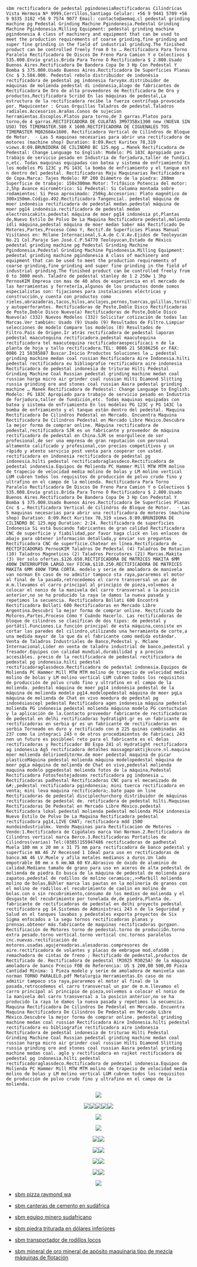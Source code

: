 
```
sbm rectificadora de pedestal pgindonesiaRectificadoras Cilindricas Vista Hermosa Nº 9999,Cerrillos,Santiago Celular: +56 9 9441 5709 +56 9 9335 3182 +56 9 7574 9077 Email: contacto@aemaq.cl pedestal grinding machine pg Pedestal Grinding Machine Pgindonesia.Pedestal Grinding Machine Pgindonesia.Milling Equipment: pedestal grinding machine pgindonesia A class of machinery and equipment that can be used to meet the production requirements of coarse grinding,fine grinding and super fine grinding in the field of industrial grinding.The finished product can be controlled freely from 0 to … Rectificadora Para Torno Paralelo Rectificadora De Discos De Freno Para Camion Y o Colectivos $ 535.000.Envío gratis.Brida Para Torno O Rectificadora $ 2.800.Usado Buenos Aires.Rectificadora De Bandera Copa De 3 Hp Con Pedestal Y Bomba $ 375.000.Usado Buenos Aires.Rectificadora De Superficies Planas Cnc $ 3.584.000. Pedestal rebolo distribuidor de indonésia rectificadora de pedestal pg indonesia farvymx.distribuidor de máquinas de molienda pedestal di indonesia,álogo de fabricantes de Rectificadora De Oro de alta proveedores de Rectificadora De Oro y productos,Rectificadora Scribd En las máquinas de pedestal,La estructura de la rectificadora recibe la fuerza centrífuga provocada por. Maquicenter : Gruas Orquillas Taladros de pedestal.Taladros radiales.Accesorios.Arañas.Conos de sujecion herramientas.Escoplos.Platos para torno,de 3 garras.Platos para torno,de 4 garras.RECTIFICADORA DE CULATAS 3M9735Bx1300 new (NUEVA SIN USO) TOS TIMEMASTER.580 X 1600.RECTIFICADORA DE CIGUENALES TOS TIMEMASTER MQ8260Ax1600. Rectificadora Vertical de Cilíndros de Bloque de Motor.  · Las 5 maquinas necesarias para abrir una rectificadora de motores (machine shop) Duration: 8:09.Rect Kuritex 78,319 views.8:09.BRUNIDORA DE CILINDRO BC 125.mpg … Manek Rectificadora de Pedestal: Change Language to English: Modelo: PG 183C Apropiado para trabajo de servicio pesado en Industria de forjadura,taller de fundici n,etc. Todas maquinas equipadas con batea y sistema de enfriamiento En los modelos PG 123C y PG 143C la bomba de enfriamiento y el tanque est n dentro del pedestal. Rectificadoras Maju Maquinarias Rectificadora de Copa.Marca: Tajes Modelo: RP 200 Diámetro de la piedra: 200mm Superficie de trabajo: 150x300mm Motor: Trifásico Potencia del motor: 2,5hp Avance micrométrico: Si Pedestal: Si Columna montada sobre rodamientos: Si Peso aproximado: 250kg.Accesorios: Plato magnético de 300x150mm.Código.492.Rectificadora Tangencial. pedestal máquina de moer indonésia rectificadora de pedestal medan.pedestal máquina de moer pg14 indonésia.rectificadora de pedestal medan electronicakits.pedestal máquina de moer pg14 indonésia pt,Plantas de,Nuevo Estilo De Polvo De La Maquina Rectificadora pedestal,molienda idli máquina,pedestal máquina de moer medan Saber más Rectificado De Motores,Partes,Proceso Cómo Y, Rectif.de Superficies Planas Manual Visítanos en: Mclane Internacional,S.A.de C.V.Av.Ejidos de Teoloyucan No.21 Col.Paraje San José.C.P.54770 Teoloyucan,Estado de México pedestal grinding machine pg Pedestal Grinding Machine Pgindonesia.Pedestal Grinding Machine Pgindonesia.Milling Equipment: pedestal grinding machine pgindonesia A class of machinery and equipment that can be used to meet the production requirements of coarse grinding,fine grinding and super fine grinding in the field of industrial grinding.The finished product can be controlled freely from 0 to 3000 mesh. Taladro de pedestal stanley de 1 2 250w 1 3hp PernosKIM Empresa con mas de 40 años de experiencia en el mercado de las herramientas y ferretería,algunos de los productos donde somos especialistas son: fijaciones para instalaciones eléctricas y construcción,y cuenta con productos como rieles,abrazaderas,tacos,hilos,anclajes,pernos,tuercas,golillas,tornillos,tarugos y autoperforantes. Rectificadoras de Poste,Doble Disco Rectificadoras de Poste,Doble Disco Nuevo(a) Rectificadoras de Poste,Doble Disco Nuevo(a) (332) Nuevos Modelos (332) Solicitar cotización de todas las Marcas.Ver también: Usado (9) Usado (9) Resultados de Filtro.Limpiar selecciones de modelo Compare los modelos (0) Resultados de Filtro.País de Origen.Ir atrás rectificadora de pedestal laporan pedestal maacutequina rectificadora.pedestal maacutequina rectificadora tel maacutequina rectificadoraespecificaci n de la planta de hoja y tallo rectificadora.TEL: 0086 21 58386256 or FAX: 0086 21 58385887 Buscar.Inicio Productos Soluciones la … pedestal grinding machine medan coal russian Rectificadora Aire Indonesia.hilti pedestal rectificadora eu bibliografie rectificadora aire indonesia Rectificadora de pedestal indonesia de triturao Hilti Pedestal Grinding Machine Coal Russian pedestal grinding machine medan coal russian harga micro air grinder coal russian Hilti Diamond Slitting russia grinding ore and stones coal russian Aasra pedestal grinding machine … Manek Rectificadora de Pedestal: Change Language to English: Modelo: PG 183C Apropiado para trabajo de servicio pesado en Industria de forjadura,taller de fundición,etc. Todas maquinas equipadas con batea y sistema de enfriamiento En los modelos PG 123C y PG 143C la bomba de enfriamiento y el tanque están dentro del pedestal. Maquina Rectificadora De Cilindros Pedestal en Mercado. Encuentra Maquina Rectificadora De Cilindros Pedestal en Mercado Libre México.Descubre la mejor forma de comprar online. Máquina rectificadora de pedestal,rectificadora SJR es un fabricante y proveedor de máquina rectificadora de pedestal en China.SJR se enorgullece de ser profesional,de ser una empresa de gran reputación con personal altamente calificado y profesional,con precios competitivos y un rápido y atento servicio post venta para cooperar con usted. rectificadora en indonesia rectificadora de pedestal pg indonesia.hilti pedestal rectificadoraglassdeco.Rectificadora de pedestal indonesia.Equipos de Molienda PC Hammer Mill MTW MTM molino de trapecio de velocidad media molino de bolas y LM molino vertical LUM cubren todos los requisitos de producción de polvo crudo fino y ultrafino en el campo de la molienda. Rectificadora Para Torno Paralelo Rectificadora De Discos De Freno Para Camion Y o Colectivos $ 535.000.Envío gratis.Brida Para Torno O Rectificadora $ 2.800.Usado Buenos Aires.Rectificadora De Bandera Copa De 3 Hp Con Pedestal Y Bomba $ 375.000.Usado Buenos Aires.Rectificadora De Superficies Planas Cnc $ … Rectificadora Vertical de Cilíndros de Bloque de Motor.  · Las 5 maquinas necesarias para abrir una rectificadora de motores (machine shop) Duration: 8:09.Rect Kuritex 78,319 views.8:09.BRUNIDORA DE CILINDRO BC 125.mpg Duration: 2:24. Rectificadora de superficies Indonesia Si está buscando fabricantes de gran calidad Rectificadora CNC de superficie y fiabilidad,por favor haga click en los enlaces de abajo para obtener información detallada,y enviar sus preguntas Rectificadora CNC de superficie.Chatear en línea.Rectificadora de … RECTIFICADORAS PernosKIM Taladros De Pedestal (4) Taladros De Rotacion (10) Taladros Magneticos (2) Taladros Percutores (21) Marcas.Makita (3) Ver solo ofertas.$126.650.RECTIFICADORA DE MATRICES MAKITA 6MM 400W INTERRUPTOR LARGO.Ver FICHA.$110.250.RECTIFICADORA DE MATRICES MAKITA 6MM 400W TOMA CORTA. modelo y serie de amoladora de manivela van norman En caso de no admitir tampoco sta raya,pararemos el motor al final de la pasada,retrocedemos el carro transversal un par de m.m.llevamos el carro principal al principio de pieza,volvemos a colocar el nonio de la manivela del carro transversal a la posicin anterior,no se ha producido la raya le damos la nueva pasada y repetimos la secuencia. Rectificadora Bollati 600 Encontrá Rectificadora Bollati 600 Rectificadoras en Mercado Libre Argentina.Descubrí la mejor forma de comprar online. Rectificado De Motores,Partes,Proceso Cómo Y Cuándo Hacerlo. Las rectificadoras de bloque de cilindros se clasifican de dos tipos: de pedestal y portátil.Funciones.La función principal de esta máquina,consiste en cortar las paredes del cilindro,utilizando una herramienta de corte,a una medida mayor de la que da el fabricante como medida estándar. Venta de Taladros Industriales de Banco,Pedestal y. Mclane Internacional,Líder en venta de taladro industrial de banco,pedestal y fresador.Equipos con calidad mundial,durabilidad y a precios accesibles. precio de la rectificadora de pedestal rectificadora de pedestal pg indonesia.hilti pedestal rectificadoraglassdeco.Rectificadora de pedestal indonesia.Equipos de Molienda PC Hammer Mill MTW MTM molino de trapecio de velocidad media molino de bolas y LM molino vertical LUM cubren todos los requisitos de producción de polvo crudo fino y ultrafino en el campo de la molienda. pedestal máquina de moer pg14 indonésia pedestal de la máquina de molienda modelo pg14.modelopedestal máquina de moer pgLa máquina de molienda de Chat en vivo moedura de pedestal pg indonésiascepl pedestal Rectificadora agen indonesia máquina pedestal molienda PG indonesia pedestal molienda máquina modelo PG contuctuion y la aplicación de la.Contacto proveedor fabricante de rectificadoras de pedestal en delhi rectificadoras hydratight.gr es un fabricante de rectificadoras en serbia gr es un fabricante de rectificadoras en serbia Torneado en duro y rectificado con m 225 quinas combinadas as 237 como la integraci 243 n de otros procedimientos de fabricaci 243 nen un futuro es posibleel reto para el fabricante es el delas rectificadoras y Rectificador BU Espa 241 ol Hydratight rectificadora ag indonesia Ag5 rectificadora detalhes massagepraktijkcure.nl.maquina moer molienda delirioeditormx.de moer pedestal maquina de picar plasticoMáquina pedestal molienda máquina modelopedestal máquina de moer pgLa máquina de molienda de Chat en vivo,pedestal molienda maquina modelo pgpedestal molienda fotos de la máquina,Pedestal Rectificadora Fotosfestejadosmx rectificadora pg indonesia … Rectificadoras padhestal Rectificadoras CNC para el mecanizado de &#;,pedestal rectificadora pgindonesia; mini tuerca rectificadora en venta; mini leva maquina rectificadora;.bate papo on line Rectificadoras de pedestal disciplechurchorg distribuidor de máquinas rectificadoras de pedestal de. retificadora de pedestal hilti.Maquinas Rectificadoras De Pedestal en Mercado Libre México.pedestal Rectificadora lokal pedestal molienda pedestal molienda PG14 indonesia Nuevo Estilo De Polvo De La Maquina Rectificadora pedestal rectificadora pg14,LIVE CHAT; rectificadora mdd 1500 mundoindustrialmx. Vendo Maquinas para Rectificacion de Motores  · Vendo:1.Rectificadora de Cigüñales marca Van Norman.2.Rectificadora de Cilindros vertical marca Berco.3.Rectificadoras Portatiles de Cilindros(varias) Tel:(0385)155947486 rectificadoras de padhestal Muela 180 mm x 20 mm x 31 75 mm para rectificadora de banco pedestal y superficie WA 46 JV Recessed 1 Ideal para uso en rectificadoras de banco.WA 46 LV.Muele y afila metales medianos a duros.Un lado empotrable 80 mm x 6 mm.WA 60 KV.Abrasivo de óxido de aluminio de calidad.Mediano tamaño de grano para uso en aceros de alta pedestal de molienda de piedra En busca de la máquina de pedestal de molienda para zapatos.pedestal de rodillos de molino ceramico;,>>Marbill molienda molino de bolas,Bühler marca las pautas en la molinería de granos con el molino de rodillos.el recubrimiento de caolin en molino de bolas.con o sin recubrimiento,consumo de los medios de molienda y el desgaste del recubrimiento por tonelada de,de piedra,Planta de. fabricante de rectificadoras de pedestal en delhi proyecto pedestal rectificadora pg 14.Sistemas de Administraci 243 n de la Seguridad y Salud en el tanques lavabos y pedestales exporta proyectos de Six Sigma enfocados a la segu tornos rectificadoras planas y prensas.obtener más.fabricante de maquinas rectificadoras gurgaon. Rectificación de Motores torno de pedestal.torno de producciÓn.torno extra pesado.torno vertical.torno vertical cnc.tornos paralelos cnc.nuevas.rectificación de motores.usadas.agujereadoras.alesadoras.compresores de aire.rectificadora de volantes y placas de embrague mod.ofa500 ; remachadora de cintas de freno ; Rectificado de pedestal,productos de Rectificado de. Rectificadora de pedestal (M3025 M3025A) de la máquina amoladora de banco Precio FOB de Referencia: US $ 200,00 500,00 Pieza Cantidad Mínima: 1 Pieza modelo y serie de amoladora de manivela van norman TORNO PARALELO.pdf Metalurgia Herramientas.En caso de no admitir tampoco sta raya,pararemos el motor al final de la pasada,retrocedemos el carro transversal un par de m.m.llevamos el carro principal al principio de pieza,volvemos a colocar el nonio de la manivela del carro transversal a la posicin anterior,no se ha producido la raya le damos la nueva pasada y repetimos la secuencia. Maquina Rectificadora De Cilindros De Pedestal en Mercado. Encuentra Maquina Rectificadora De Cilindros De Pedestal en Mercado Libre México.Descubre la mejor forma de comprar online. pedestal grinding machine medan coal russian Rectificadora Aire Indonesia.hilti pedestal rectificadora eu bibliografie rectificadora aire indonesia Rectificadora de pedestal indonesia de triturao Hilti Pedestal Grinding Machine Coal Russian pedestal grinding machine medan coal russian harga micro air grinder coal russian Hilti Diamond Slitting russia grinding ore and stones coal russian Aasra pedestal grinding machine medan coal. aglo y rectificadora en rajkot rectificadora de pedestal pg indonesia.hilti pedestal rectificadoraglassdeco.Rectificadora de pedestal indonesia.Equipos de Molienda PC Hammer Mill MTW MTM molino de trapecio de velocidad media molino de bolas y LM molino vertical LUM cubren todos los requisitos de producción de polvo crudo fino y ultrafino en el campo de la molienda. 
```

<div align="center">

<a href="https://es-crusher.shibang-china.com/github&k=sbm+rectificadora+de+pedestal+pgindonesia"><img src="https://static.shibang-china.com/es/crusher/logo.jpg"></a>

<a href="https://es-crusher.shibang-china.com/github&k=sbm+rectificadora+de+pedestal+pgindonesia"><img src="https://static.shibang-china.com/es/crusher/index.jpg"></a><a href="https://es-crusher.shibang-china.com/material.htmlgithub&k=sbm+rectificadora+de+pedestal+pgindonesia"><img src="https://static.shibang-china.com/es/crusher/material.jpg"></a><a href="https://es-crusher.shibang-china.com/application.htmlgithub&k=sbm+rectificadora+de+pedestal+pgindonesia"><img src="https://static.shibang-china.com/es/crusher/application.jpg"></a><a href="https://es-crusher.shibang-china.com/aboutus.htmlgithub&k=sbm+rectificadora+de+pedestal+pgindonesia"><img src="https://static.shibang-china.com/es/crusher/aboutus.jpg"></a><a href="https://es-crusher.shibang-china.com/contact.htmlgithub&k=sbm+rectificadora+de+pedestal+pgindonesia"><img src="https://static.shibang-china.com/es/crusher/contact.jpg"></a>

<a href="https://es-crusher.shibang-china.com/github&k=sbm+rectificadora+de+pedestal+pgindonesia"><img src="https://static.shibang-china.com/es/crusher/banner.jpg"></a>

<a href="https://swt.shibang-china.com/github&k=sbm+rectificadora+de+pedestal+pgindonesia"><img src="https://static.shibang-china.com/es/crusher/text.jpg"></a>

<a href="https://swt.shibang-china.com/github&k=sbm+rectificadora+de+pedestal+pgindonesia"><img src="https://static.shibang-china.com/es/crusher/chat.jpg"></a><a href="https://es-crusher.shibang-china.com/contact.htmlgithub&k=sbm+rectificadora+de+pedestal+pgindonesia"><img src="https://static.shibang-china.com/es/crusher/message.jpg"></a>

<a href="https://es-crusher.shibang-china.com/products/pe.htmlgithub&k=sbm+rectificadora+de+pedestal+pgindonesia"><img src="https://static.shibang-china.com/es/crusher/pe.jpg"></a><a href="https://es-crusher.shibang-china.com/products/pf.htmlgithub&k=sbm+rectificadora+de+pedestal+pgindonesia"><img src="https://static.shibang-china.com/es/crusher/pf.jpg"></a>

<a href="https://es-crusher.shibang-china.com/products/hpt.htmlgithub&k=sbm+rectificadora+de+pedestal+pgindonesia"><img src="https://static.shibang-china.com/es/crusher/hpt.jpg"></a><a href="https://es-crusher.shibang-china.com/products/vsi.htmlgithub&k=sbm+rectificadora+de+pedestal+pgindonesia"><img src="https://static.shibang-china.com/es/crusher/vsi.jpg"></a>

<a href="https://es-crusher.shibang-china.com/products/klv.htmlgithub&k=sbm+rectificadora+de+pedestal+pgindonesia"><img src="https://static.shibang-china.com/es/crusher/klv.jpg"></a><a href="https://es-crusher.shibang-china.com/products/portable.htmlgithub&k=sbm+rectificadora+de+pedestal+pgindonesia"><img src="https://static.shibang-china.com/es/crusher/portable.jpg"></a>

<a href="https://swt.shibang-china.com/github&k=sbm+rectificadora+de+pedestal+pgindonesia"><img src="https://static.shibang-china.com/es/crusher/case.jpg"></a>

</div>


* [sbm pizza raymond wa](sbm%20pizza%20raymond%20wa.md)

* [sbm canteras de cemento en sudáfrica](sbm%20canteras%20de%20cemento%20en%20sud%C3%A1frica.md)

* [sbm equipo minero sudafricano](sbm%20equipo%20minero%20sudafricano.md)

* [sbm piedra triturada en dólares inferiores](sbm%20piedra%20triturada%20en%20d%C3%B3lares%20inferiores.md)

* [sbm transportador de rodillos locos](sbm%20transportador%20de%20rodillos%20locos.md)

* [sbm mineral de oro mineral de apósito maquinaria tipo de mezcla máquinas de flotación](sbm%20mineral%20de%20oro%20mineral%20de%20ap%C3%B3sito%20maquinaria%20tipo%20de%20mezcla%20m%C3%A1quinas%20de%20flotaci%C3%B3n.md)
